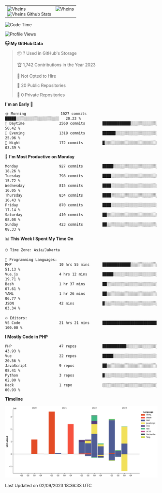 <table>
  <tr>
    <td valign="top">
      <img src="https://github-readme-streak-stats.herokuapp.com/?user=Vheins&" alt="Vheins" /><br/>
      <img src="https://github-readme-stats.vercel.app/api?username=vheins&count_private=true&show_icons=true" alt="Vheins Github Stats">
    </td>
    <td valign="top">
      <img src="https://github-readme-stats.vercel.app/api/top-langs/?username=Vheins&count_private=true" alt="Vheins" /><br/>
    </td>
  </tr>
</table>

<!--START_SECTION:waka-->
![Code Time](http://img.shields.io/badge/Code%20Time-566%20hrs%202%20mins-blue)

![Profile Views](http://img.shields.io/badge/Profile%20Views-0-blue)

**🐱 My GitHub Data** 

> 📦 ? Used in GitHub's Storage 
 > 
> 🏆 1,742 Contributions in the Year 2023
 > 
> 🚫 Not Opted to Hire
 > 
> 📜 20 Public Repositories 
 > 
> 🔑 0 Private Repositories 
 > 
**I'm an Early 🐤** 

```text
🌞 Morning                1027 commits        █████░░░░░░░░░░░░░░░░░░░░   20.23 % 
🌆 Daytime                2560 commits        █████████████░░░░░░░░░░░░   50.42 % 
🌃 Evening                1318 commits        ██████░░░░░░░░░░░░░░░░░░░   25.96 % 
🌙 Night                  172 commits         █░░░░░░░░░░░░░░░░░░░░░░░░   03.39 % 
```
📅 **I'm Most Productive on Monday** 

```text
Monday                   927 commits         █████░░░░░░░░░░░░░░░░░░░░   18.26 % 
Tuesday                  798 commits         ████░░░░░░░░░░░░░░░░░░░░░   15.72 % 
Wednesday                815 commits         ████░░░░░░░░░░░░░░░░░░░░░   16.05 % 
Thursday                 834 commits         ████░░░░░░░░░░░░░░░░░░░░░   16.43 % 
Friday                   870 commits         ████░░░░░░░░░░░░░░░░░░░░░   17.14 % 
Saturday                 410 commits         ██░░░░░░░░░░░░░░░░░░░░░░░   08.08 % 
Sunday                   423 commits         ██░░░░░░░░░░░░░░░░░░░░░░░   08.33 % 
```


📊 **This Week I Spent My Time On** 

```text
🕑︎ Time Zone: Asia/Jakarta

💬 Programming Languages: 
PHP                      10 hrs 55 mins      █████████████░░░░░░░░░░░░   51.13 % 
Vue.js                   4 hrs 12 mins       █████░░░░░░░░░░░░░░░░░░░░   19.71 % 
Bash                     1 hr 37 mins        ██░░░░░░░░░░░░░░░░░░░░░░░   07.61 % 
YAML                     1 hr 26 mins        ██░░░░░░░░░░░░░░░░░░░░░░░   06.77 % 
JSON                     42 mins             █░░░░░░░░░░░░░░░░░░░░░░░░   03.34 % 

🔥 Editors: 
VS Code                  21 hrs 21 mins      █████████████████████████   100.00 % 
```

**I Mostly Code in PHP** 

```text
PHP                      47 repos            ███████████░░░░░░░░░░░░░░   43.93 % 
Vue                      22 repos            █████░░░░░░░░░░░░░░░░░░░░   20.56 % 
JavaScript               9 repos             ██░░░░░░░░░░░░░░░░░░░░░░░   08.41 % 
Python                   3 repos             █░░░░░░░░░░░░░░░░░░░░░░░░   02.80 % 
Hack                     1 repo              ░░░░░░░░░░░░░░░░░░░░░░░░░   00.93 % 
```



**Timeline**

![Lines of Code chart](https://raw.githubusercontent.com/vheins/vheins/main/assets/bar_graph.png)


 Last Updated on 02/09/2023 18:36:33 UTC
<!--END_SECTION:waka-->
